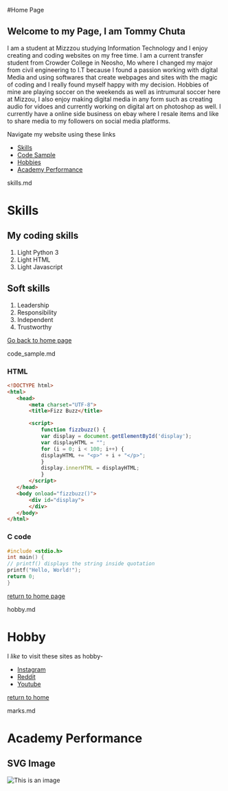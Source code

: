 #Home Page
## Welcome to my Page, I am Tommy Chuta

I am a student at Mizzzou studying Information Technology and I enjoy creating and coding websites on my free time. I am a current transfer student from Crowder College in Neosho, Mo where I changed my major from civil engineering to I.T because I found a passion working with digital Media and using softwares that create webpages and sites with the magic of coding and I really found myself happy with my decision. Hobbies of mine are playing soccer on the weekends as well as intrumural soccer here at Mizzou, I also enjoy making digital media in any form such as creating audio for vidoes and currently working on digital art on photoshop as well. I currently have a online side business on ebay where I resale items and like to share media to my followers on social media platforms.

Navigate my website using these links

* [Skills](./skills.md)
* [Code Sample](./code_sample.md)
* [Hobbies](./hobby.md)
* [Academy Performance](./marks.md)

skills.md

# Skills

## My coding skills
1. Light Python 3
2. Light HTML
3. Light Javascript

## Soft skills
1. Leadership
2. Responsibility
3. Independent
4. Trustworthy

[Go back to home page](./README.md)

code_sample.md


### HTML
```html
<!DOCTYPE html>
<html>
   <head>
       <meta charset="UTF-8">
       <title>Fizz Buzz</title>

       <script>
           function fizzbuzz() {
           var display = document.getElementById('display');
           var displayHTML = "";
           for (i = 0; i < 100; i++) {
           displayHTML += "<p>" + i + "</p>";
           }
           display.innerHTML = displayHTML;
           }
       </script>
   </head>
   <body onload="fizzbuzz()">
       <div id="display">
       </div>
   </body>
</html>
```

### C code

```c
#include <stdio.h>
int main() {
// printf() displays the string inside quotation
printf("Hello, World!");
return 0;
}
```

[return to home page](./README.md)

hobby.md

# Hobby

I _like_ to visit these sites as hobby-

* [Instagram](https://www.instagram.com)
* [Reddit](https://www.Reddit.com)
* [Youtube](https://www.Youtube.com)

[return to home](./README.md)

marks.md

# Academy Performance



## SVG Image

![This is an image](file:///C:/Users/tommy/OneDrive/Desktop/Intro%20to%20Design%20and%20Animation/TommyChuta4/SVG/Asset%202.svg)
